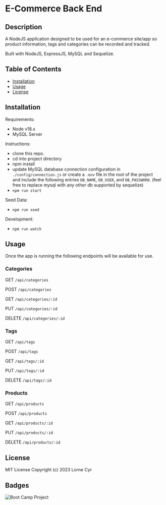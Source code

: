 # E-Commerce Back End

## Description

A NodeJS application designed to be used for an e-commerce site/app so product information, tags and categories can be recorded and tracked.

Built with NodeJS, ExpressJS, MySQL and Sequelize.

## Table of Contents

- [Installation](#installation)
- [Usage](#usage)
- [License](#license)

## Installation

Requirements:

- Node v18.x
- MySQL Server

Instructions:

- clone this repo.
- cd into project directory
- npm install
- update MySQL database connection configuration in `./config/connection.js` or create a `.env` file in the root of the project and include the following entries `DB_NAME`, `DB_USER`, and `DB_PASSWORD`. (feel free to replace mysql with any other db supported by sequelize)
- `npm run start`

Seed Data:

- `npm run seed`

Development:

- `npm run watch`

## Usage

Once the app is running the following endpoints will be available for use.

### Categories

GET `/api/categories`

POST `/api/categories`

GET `/api/categories/:id`

PUT `/api/categories/:id`

DELETE `/api/categories/:id`

### Tags

GET `/api/tags`

POST `/api/tags`

GET `/api/tags/:id`

PUT `/api/tags/:id`

DELETE `/api/tags/:id`

### Products

GET `/api/products`

POST `/api/products`

GET `/api/products/:id`

PUT `/api/products/:id`

DELETE `/api/products/:id`

## License

MIT License Copyright (c) 2023 Lorne Cyr

## Badges

![Boot Camp Project](https://img.shields.io/badge/Boot%20Camp%20Project-%E2%9C%94%EF%B8%8F-green)
